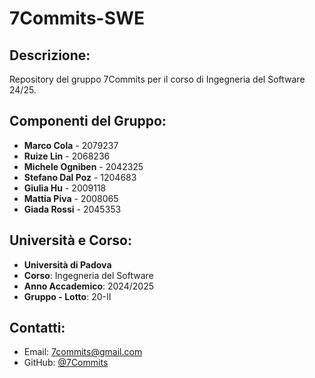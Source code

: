 # 7Commits-SWE

## Descrizione:
Repository del gruppo 7Commits per il corso di Ingegneria del Software 24/25.

## Componenti del Gruppo:
- **Marco Cola** - 2079237
- **Ruize Lin** - 2068236
- **Michele Ogniben** - 2042325
- **Stefano Dal Poz** - 1204683
- **Giulia Hu** - 2009118
- **Mattia Piva** - 2008065
- **Giada Rossi** - 2045353

## Università e Corso:
- **Università di Padova**
- **Corso**: Ingegneria del Software
- **Anno Accademico**: 2024/2025
- **Gruppo - Lotto**: 20-II

## Contatti:
- Email: 7commits@gmail.com
- GitHub: [@7Commits](https://github.com/7Commits)
